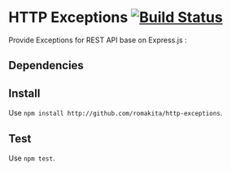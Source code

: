 HTTP Exceptions [![Build Status](https://travis-ci.org/Romakita/mongoose-promised.svg?branch=master)](https://travis-ci.org/Romakita/mongoose-promised)
===

Provide Exceptions for REST API base on Express.js :


Dependencies
---


Install
---

Use `npm install http://github.com/romakita/http-exceptions`.

Test
---

Use `npm test`.


[travis]: https://travis-ci.org/